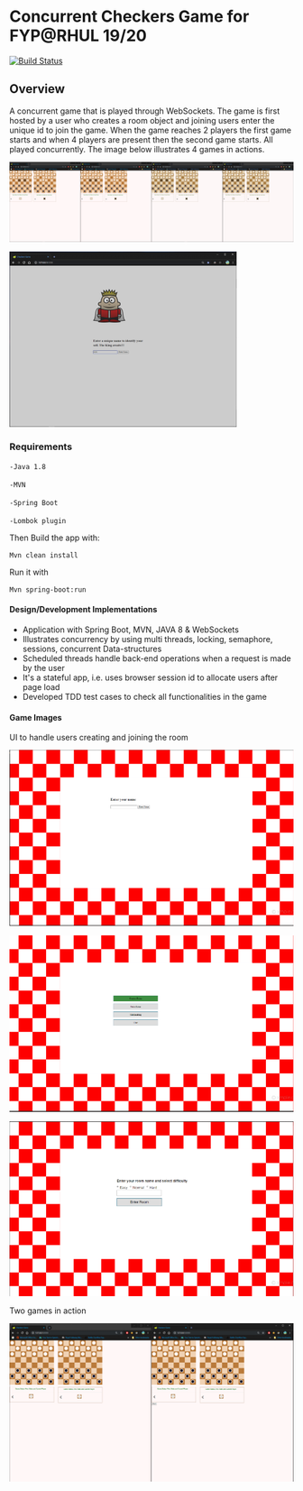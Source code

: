 # Concurrent Checkers Game for FYP@RHUL 19/20
[![Build Status](https://api.travis-ci.com/AzyCrw4282/private_project.svg?token=e3aJwvFiyAMqAUsK6B24&branch=master)](https://travis-ci.com/AzyCrw4282/private_project)

## Overview

A concurrent game that is played through WebSockets. The game is first hosted by
a user who creates a room object and joining users enter the unique id to join
the game. When the game reaches 2 players the first game starts and when 4 players
are present then the second game starts. All played concurrently. The image below
illustrates 4 games in actions.

![](/git_images/game_3.png)

![](/git_images/first.png)


### Requirements
```
-Java 1.8

-MVN

-Spring Boot

-Lombok plugin
```

Then Build the app with:
```shell script
Mvn clean install 
```
Run it with
```shell script
Mvn spring-boot:run
```


#### Design/Development Implementations

- Application with Spring Boot, MVN, JAVA 8 & WebSockets
- Illustrates concurrency by using multi threads, locking, semaphore, sessions, concurrent Data-structures
- Scheduled threads handle back-end operations when a request is made by the user
- It's a stateful app, i.e. uses browser session id to allocate users after page load
- Developed TDD test cases to check all functionalities in the game


#### Game Images
UI to handle users creating and joining the room

![](/git_images/game_new_image_1.png)


![](/git_images/game_new_image_2.png)


![](/git_images/game_new_image_3.png)

Two games in action

![](/git_images//game_2.PNG)
